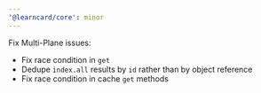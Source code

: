 ```yaml
---
'@learncard/core': minor
---
```


Fix Multi-Plane issues:

-   Fix race condition in `get`
-   Dedupe `index.all` results by `id` rather than by object reference
-   Fix race condition in cache `get` methods
